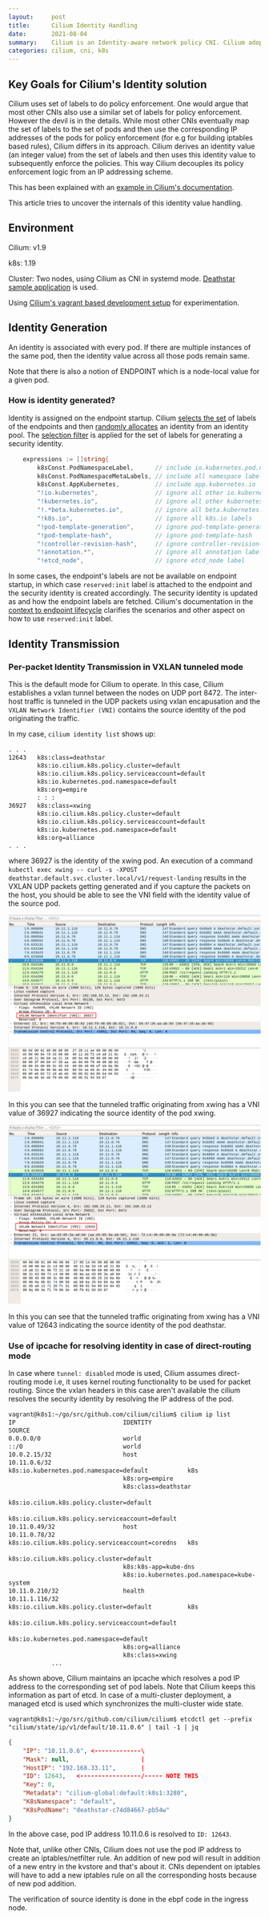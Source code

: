 ```yaml
---
layout:     post
title:      Cilium Identity Handling
date:       2021-08-04
summary:    Cilium is an Identity-aware network policy CNI. Cilium adopts a very different approach at deriving the identities and validating those identities in the data path using eBPF.
categories: cilium, cni, k8s
---
```


## Key Goals for Cilium's Identity solution
Cilium uses set of labels to do policy enforcement. One would argue that most
other CNIs also use a similar set of labels for policy enforcement. However the
devil is in the details. While most other CNIs eventually map the set of labels
to the set of pods and then use the corresponding IP addresses of the pods for
policy enforcement (for e.g for building iptables based rules), Cilium differs
in its approach. Cilium derives an identity value (an integer value) from the
set of labels and then uses this identity value to subsequently enforce the
policies. This way Cilium decouples its policy enforcement logic from an IP
addressing scheme.

This has been explained with an [example in Cilium's
documentation](https://docs.cilium.io/en/v1.9/concepts/security/identity/).

This article tries to uncover the internals of this identity value handling.

## Environment
Cilium: v1.9

k8s: 1.19

Cluster: Two nodes, using Cilium as CNI in systemd mode. [Deathstar sample
application](https://docs.cilium.io/en/v1.9/gettingstarted/http/) is used.

Using [Cilium's vagrant based development
setup](https://docs.cilium.io/en/v1.9/contributing/development/dev_setup/) for
experimentation.

## Identity Generation
An identity is associated with every pod. If there are multiple instances of
the same pod, then the identity value across all those pods remain same.

Note that there is also a notion of ENDPOINT which is a node-local value for a
given pod.

### How is identity generated?
Identity is assigned on the endpoint startup. Cilium [selects the set](https://github.com/cilium/cilium/blob/b7228c8b9b5897300ba5db754fe85b57bee61576/pkg/labels/oplabels.go#L83) of labels of the endpoints and then [randomly allocates](https://github.com/cilium/cilium/blob/c0b68419e6d82db63292f77aa120de22eeaa729f/pkg/identity/cache/allocator.go#L302) an identity from an identity pool. The [selection filter](https://github.com/cilium/cilium/blob/2d34336206d51e1f6b782bf63f16e9d4368aec80/pkg/labelsfilter/filter.go#L163) is applied for the set of labels for generating a security identity.
```go
	expressions := []string{
		k8sConst.PodNamespaceLabel,      // include io.kubernetes.pod.namespace
		k8sConst.PodNamespaceMetaLabels, // include all namespace labels
		k8sConst.AppKubernetes,          // include app.kubernetes.io
		"!io.kubernetes",                // ignore all other io.kubernetes labels
		"!kubernetes.io",                // ignore all other kubernetes.io labels
		"!.*beta.kubernetes.io",         // ignore all beta.kubernetes.io labels
		"!k8s.io",                       // ignore all k8s.io labels
		"!pod-template-generation",      // ignore pod-template-generation
		"!pod-template-hash",            // ignore pod-template-hash
		"!controller-revision-hash",     // ignore controller-revision-hash
		"!annotation.*",                 // ignore all annotation labels
		"!etcd_node",                    // ignore etcd_node label
```

In some cases, the endpoint's labels are not be available on endpoint startup,
in which case `reserved:init` label is attached to the endpoint and the
security identity is created accordingly. The security identity is updated as
and how the endpoint labels are fetched. Cilium's documentation in the [context
to endpoint
lifecycle](https://docs.cilium.io/en/v1.9/policy/lifecycle/#init-identity)
clarifies the scenarios and other aspect on how to use `reserved:init` label.

## Identity Transmission

### Per-packet Identity Transmission in VXLAN tunneled mode
This is the default mode for Cilium to operate. In this case, Cilium
establishes a vxlan tunnel between the nodes on UDP port 8472. The inter-host
traffic is tunneled in the UDP packets using vxlan encapusation and the `VXLAN
Network Identifier (VNI)` contains the source identity of the pod originating
the traffic.

In my case, `cilium identity list` shows up:

```
. . .
12643   k8s:class=deathstar
        k8s:io.cilium.k8s.policy.cluster=default
        k8s:io.cilium.k8s.policy.serviceaccount=default
        k8s:io.kubernetes.pod.namespace=default
        k8s:org=empire
        : : :
36927   k8s:class=xwing
        k8s:io.cilium.k8s.policy.cluster=default
        k8s:io.cilium.k8s.policy.serviceaccount=default
        k8s:io.kubernetes.pod.namespace=default
        k8s:org=alliance
. . .
```

where 36927 is the identity of the xwing pod. An execution of a command
`kubectl exec xwing -- curl -s -XPOST
deathstar.default.svc.cluster.local/v1/request-landing` results in the VXLAN
UDP packets getting generated and if you capture the packets on the host, you
should be able to see the VNI field with the identity value of the source pod.

![Identity used for pod xwing](/images/cilium/vxlan-network-identifier-with-identity.png)

In this you can see that the tunneled traffic originating from xwing has a VNI
value of 36927 indicating the source identity of the pod xwing.

![Identity used for pod deathstar](/images/cilium/vxlan-network-identifier-with-identity-rsp.png)

In this you can see that the tunneled traffic originating from xwing has a VNI
value of 12643 indicating the source identity of the pod deathstar.

### Use of ipcache for resolving identity in case of direct-routing mode
In case where `tunnel: disabled` mode is used, Cilium assumes direct-routing
mode i.e, it uses kernel routing functionality to be used for packet routing.
Since the vxlan headers in this case aren't available the cilium resolves the
security identity by resolving the IP address of the pod.

```
vagrant@k8s1:~/go/src/github.com/cilium/cilium$ cilium ip list
IP                              IDENTITY                                          SOURCE
0.0.0.0/0                       world                                             
::/0                            world                                             
10.0.2.15/32                    host                                              
10.11.0.6/32                    k8s:io.kubernetes.pod.namespace=default           k8s
                                k8s:org=empire                                    
                                k8s:class=deathstar                               
                                k8s:io.cilium.k8s.policy.cluster=default          
                                k8s:io.cilium.k8s.policy.serviceaccount=default   
10.11.0.49/32                   host                                              
10.11.0.78/32                   k8s:io.cilium.k8s.policy.serviceaccount=coredns   k8s
                                k8s:io.cilium.k8s.policy.cluster=default          
                                k8s:k8s-app=kube-dns                              
                                k8s:io.kubernetes.pod.namespace=kube-system       
10.11.0.210/32                  health                                            
10.11.1.116/32                  k8s:io.cilium.k8s.policy.cluster=default          k8s
                                k8s:io.cilium.k8s.policy.serviceaccount=default   
                                k8s:io.kubernetes.pod.namespace=default           
                                k8s:org=alliance                                  
                                k8s:class=xwing                                   
            ...
```

As shown above, Cilium maintains an ipcache which resolves a pod IP address to
the corresponding set of pod labels. Note that Cilium keeps this information as
part of etcd. In case of a multi-cluster deployment, a managed etcd is used
which synchronizes the multi-cluster wide state.

```
vagrant@k8s1:~/go/src/github.com/cilium/cilium$ etcdctl get --prefix "cilium/state/ip/v1/default/10.11.0.6" | tail -1 | jq 
```
```json
{
    "IP": "10.11.0.6", <-------------\
    "Mask": null,                    |
    "HostIP": "192.168.33.11",       |
    "ID": 12643,   <-----------------/----- NOTE THIS
    "Key": 0,
    "Metadata": "cilium-global:default:k8s1:3280",
    "K8sNamespace": "default",
    "K8sPodName": "deathstar-c74d84667-pb54w"
}
```

In the above case, pod IP address 10.11.0.6 is resolved to `ID: 12643`.

Note that, unlike other CNIs, Cilium does not use the pod IP address to create
an iptables/netfilter rule. An addition of new pod will result in addition of a
new entry in the kvstore and that's about it. CNIs dependent on iptables will
have to add a new iptables rule on all the corresponding hosts because of new
pod addition.

The verification of source identity is done in the ebpf code in the ingress
node.

